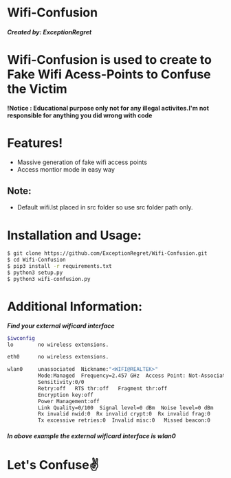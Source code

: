 # Wifi-Confusion
##### Created by: ExceptionRegret
# Wifi-Confusion is used to create to Fake Wifi Acess-Points to Confuse the Victim

  **!Notice : Educational purpose only not for any illegal activites.I'm not responsible for anything you did wrong with code**
  
# Features!

  - Massive generation of fake wifi access points
  - Access montior mode in easy way
## Note:
   - Default wifi.lst placed in src folder so use src folder path only.
# Installation and Usage:
```sh
$ git clone https://github.com/ExceptionRegret/Wifi-Confusion.git
$ cd Wifi-Confusion
$ pip3 install -r requirements.txt
$ python3 setup.py
$ python3 wifi-confusion.py
```
# Additional Information:

***Find your external wificard interface***
```sh
$iwconfig
lo        no wireless extensions.

eth0      no wireless extensions.

wlan0     unassociated  Nickname:"<WIFI@REALTEK>"
          Mode:Managed  Frequency=2.457 GHz  Access Point: Not-Associated   
          Sensitivity:0/0  
          Retry:off   RTS thr:off   Fragment thr:off
          Encryption key:off
          Power Management:off
          Link Quality=0/100  Signal level=0 dBm  Noise level=0 dBm
          Rx invalid nwid:0  Rx invalid crypt:0  Rx invalid frag:0
          Tx excessive retries:0  Invalid misc:0   Missed beacon:0
```
##### In above example the external wificard interface is wlan0

# Let's Confuse✌️
